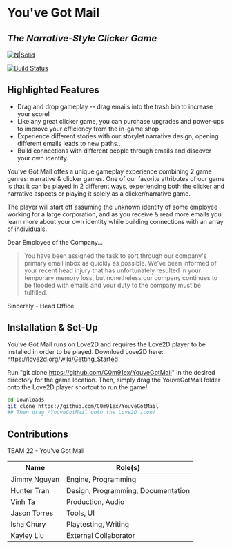 # You've Got Mail
## _The Narrative-Style Clicker Game_

[![N|Solid](https://cldup.com/dTxpPi9lDf.thumb.png)](https://nodesource.com/products/nsolid)

[![Build Status](https://travis-ci.org/joemccann/dillinger.svg?branch=master)](https://travis-ci.org/joemccann/dillinger)

## Highlighted Features

- Drag and drop gameplay -- drag emails into the trash bin to increase your score!
- Like any great clicker game, you can purchase upgrades and power-ups to improve your efficiency from the in-game shop
- Experience different stories with our storylet narrative design, opening different emails leads to new paths..
- Build connections with different people through emails and discover your own identity.

You've Got Mail offes a unique gameplay experience combining 2 game genres: narrative & clicker games. 
One of our favorite attributes of our game is that it can be played in 2 different ways, experiencing both the clicker 
and narrative aspects or playing it solely as a clicker/narrative game. 

The player will start off assuming the unknown identity of some employee working for a large corporation, and as you 
receive & read more emails you learn more about your own identity while building connections with an array of individuals.

Dear Employee of the Company...
> You have been assigned the task to
> sort through our company's primary
> email inbox as quickly as possible.
> We've been informed of your recent
> head injury that has unfortunately
> resulted in your temporary memory loss,
> but nonetheless our company continues
> to be flooded with emails and your duty
> to the company must be fulfilled.

Sincerely - Head Office

## Installation & Set-Up

You've Got Mail runs on Love2D and requires the Love2D player to be installed in order to be played.
Download Love2D here: https://love2d.org/wiki/Getting_Started

Run "git clone https://github.com/C0m91ex/YouveGotMail" in the desired directory for the game location.
Then, simply drag the YouveGotMail folder onto the Love2D player shortcut to run the game!

```sh
cd Downloads
git clone https://github.com/C0m91ex/YouveGotMail
## Then drag /YouveGotMail onto the Love2D icon!
```

## Contributions

TEAM 22 - You've Got Mail

| Name | Role(s) |
| ------ | ------ |
| Jimmy Nguyen | Engine, Programming |
| Hunter Tran | Design, Programming, Documentation |
| Vinh Ta | Production, Audio |
| Jason Torres | Tools, UI |
| Isha Chury | Playtesting, Writing |
| Kayley Liu | External Collaborator |